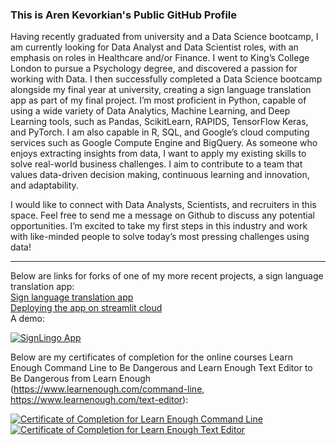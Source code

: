 ### This is Aren Kevorkian's Public GitHub Profile

Having recently graduated from university and a Data Science bootcamp, I am currently looking for Data Analyst and Data Scientist roles, with an emphasis on roles in Healthcare and/or Finance. I went to King’s College London to pursue a Psychology degree, and discovered a passion for working with Data. I then successfully completed a Data Science bootcamp alongside my final year at university, creating a sign language translation app as part of my final project. I’m most proficient in Python, capable of using a wide variety of Data Analytics, Machine Learning, and Deep Learning tools, such as Pandas, ScikitLearn, RAPIDS, TensorFlow Keras, and PyTorch. I am also capable in R, SQL, and Google’s cloud computing services such as Google Compute Engine and BigQuery. As someone who enjoys extracting insights from data, I want to apply my existing skills to solve real-world business challenges. I aim to contribute to a team that values data-driven decision making, continuous learning and innovation, and adaptability.

I would like to connect with Data Analysts, Scientists, and recruiters in this space. Feel free to send me a message on Github to discuss any potential opportunities. I’m excited to take my first steps in this industry and work with like-minded people to solve today’s most pressing challenges using data!

***********************************************************************************************

Below are links for forks of one of my more recent projects, a sign language translation app:\
[Sign language translation app](https://github.com/akev2794/sign_language_translation)\
[Deploying the app on streamlit cloud](https://github.com/akev2794/sign_app)\
A demo:

[![SignLingo App](https://img.youtube.com/vi/yninPcSHizw/0.jpg)](https://www.youtube.com/watch?v=yninPcSHizw)


Below are my certificates of completion for the online courses Learn Enough Command Line to Be Dangerous and Learn Enough Text Editor to Be Dangerous from Learn Enough (https://www.learnenough.com/command-line, https://www.learnenough.com/text-editor):


<a href="https://www.learnenough.com/certificates/akev2794"><img src="https://www.learnenough.com/certificates/akev2794/command-line-tutorial.svg" alt="Certificate of Completion for Learn Enough Command Line"></a><a href="https://www.learnenough.com/certificates/akev2794"><img src="https://www.learnenough.com/certificates/akev2794/text-editor-tutorial.svg" alt="Certificate of Completion for Learn Enough Text Editor"></a>

<!--
**akev2794/akev2794** is a ✨ _special_ ✨ repository because its `README.md` (this file) appears on your GitHub profile.

Here are some ideas to get you started:

- 🔭 I’m currently working on ...
- 🌱 I’m currently learning ...
- 👯 I’m looking to collaborate on ...
- 🤔 I’m looking for help with ...
- 💬 Ask me about ...
- 📫 How to reach me: ...
- 😄 Pronouns: ...
- ⚡ Fun fact: ...
-->
